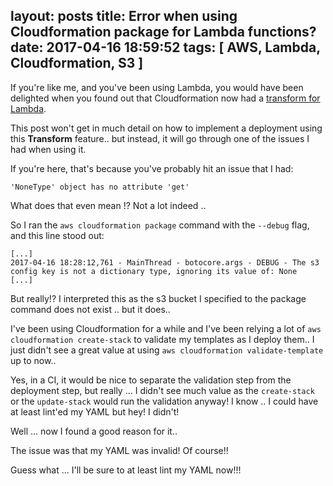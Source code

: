 layout: posts
title: Error when using Cloudformation package for Lambda functions?
date: 2017-04-16 18:59:52
tags: [ AWS, Lambda, Cloudformation, S3 ]
---

If you're like me, and you've been using Lambda, you would have been delighted when you found out that Cloudformation now had a [transform for Lambda](https://aws.amazon.com/blogs/compute/introducing-simplified-serverless-application-deplyoment-and-management/).

This post won't get in much detail on how to implement a deployment using this **Transform** feature.. but instead, it will go through one of the issues I had when using it.

If you're here, that's because you've probably hit an issue that I had:

    'NoneType' object has no attribute 'get'

What does that even mean !? Not a lot indeed ..

So I ran the `aws cloudformation package` command with the `--debug` flag, and this line stood out:

    [...]
    2017-04-16 18:28:12,761 - MainThread - botocore.args - DEBUG - The s3 config key is not a dictionary type, ignoring its value of: None
    [...]

But really!? I interpreted this as the s3 bucket I specified to the package command does not exist .. but it does..

I've been using Cloudformation for a while and I've been relying a lot of `aws cloudformation create-stack` to validate my templates as I deploy them.. I just didn't see a great value at using `aws cloudformation validate-template` up to now..

Yes, in a CI, it would be nice to separate the validation step from the deployment step, but really ... I didn't see much value as the `create-stack` or the `update-stack` would run the validation anyway!
I know .. I could have at least lint'ed my YAML but hey! I didn't!

Well ... now I found a good reason for it.. 

The issue was that my YAML was invalid! Of course!!

Guess what ... I'll be sure to at least lint my YAML now!!!
